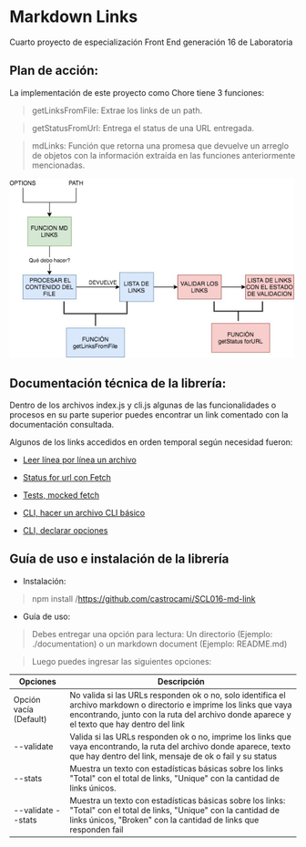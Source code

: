 # Markdown Links
Cuarto proyecto de especialización Front End generación 16 de Laboratoria

## Plan de acción:

La implementación de este proyecto como Chore tiene 3 funciones:
>getLinksFromFile: Extrae los links de un path.

>getStatusFromUrl: Entrega el status de una URL entregada.

>mdLinks: Función que retorna una promesa que devuelve un arreglo de objetos con la información extraída en las funciones anteriormente mencionadas.


<img src="images/mdLinks.jpg" alt="flujograma" width="500"/>

## Documentación técnica de la librería:

Dentro de los archivos index.js y cli.js algunas de las  funcionalidades o procesos en su parte superior puedes encontrar un link comentado  con  la documentación consultada.

Algunos de los links accedidos en orden  temporal según necesidad fueron:

* [Leer línea por línea un archivo](https://nodejs.org/api/readline.html#readline_example_read_file_stream_line_by_line)

* [Status for url con Fetch](/https://www.npmjs.com/package/node-fetch)

* [Tests, mocked fetch](https://jestjs.io/docs/bypassing-module-mocks)

* [CLI, hacer un archivo CLI básico ](https://medium.com/netscape/a-guide-to-create-a-nodejs-command-line-package-c2166ad0452e)

* [CLI, declarar opciones](https://www.npmjs.com/package/commander)

## Guía de uso e instalación de la librería

* Instalación:
> npm install <github-user>/https://github.com/castrocami/SCL016-md-link

* Guía de uso:

> Debes entregar una opción para lectura: Un directorio (Ejemplo: ./documentation) o un markdown document (Ejemplo: README.md)

> Luego puedes ingresar las siguientes opciones:

| Opciones | Descripción |
| --- | --- |
| Opción vacía (Default) | No valida si las URLs responden ok o no, solo  identifica el archivo markdown o directorio e imprime los links que vaya encontrando, junto con la ruta del archivo donde aparece y el texto que hay dentro del link  |
| --validate | Valida si las URLs responden ok o no, imprime los links que vaya encontrando, la ruta del archivo donde aparece, texto que hay dentro del link, mensaje de ok o fail y su status |
| --stats | Muestra  un texto con estadísticas básicas sobre los links "Total" con el total de links, "Unique" con la cantidad de links únicos. |
| --validate --stats | Muestra  un texto con estadísticas básicas sobre los links: "Total" con el total de links, "Unique" con la cantidad de links únicos, "Broken" con la cantidad de links que responden fail |
